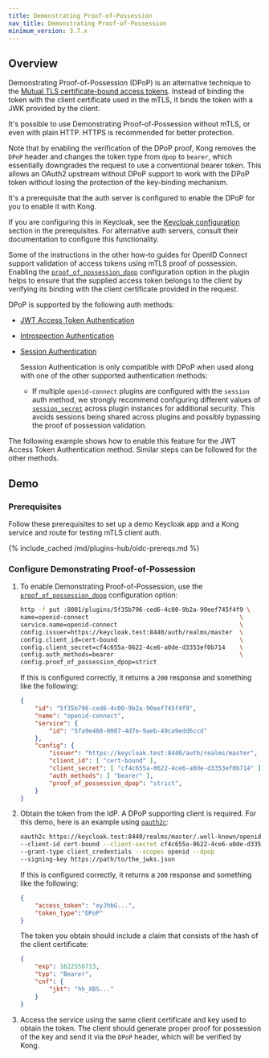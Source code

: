 ```yaml
---
title: Demonstrating Proof-of-Possession
nav_title: Demonstrating Proof-of-Possession
minimum_version: 3.7.x
---
```


## Overview

Demonstrating Proof-of-Possession (DPoP) is an alternative technique to the [Mutual TLS certificate-bound access tokens](/hub/kong-inc/openid-connect/how-to/client-authentication/mtls/). Instead of binding the token with the client certificate used in the mTLS, it binds the token with a JWK provided by the client.

It's possible to use Demonstrating Proof-of-Possession without mTLS, or even with plain HTTP. HTTPS is recommended for better protection.

Note that by enabling the verification of the DPoP proof, Kong removes the `DPoP` header and changes the token type from `dpop` to `bearer`, which essentially downgrades the request to use a conventional bearer token.
This allows an OAuth2 upstream without DPoP support to work with the DPoP token without losing the protection of the key-binding mechanism.

It's a prerequisite that the auth server is configured to enable the DPoP for you to enable it with Kong.

If you are configuring this in Keycloak, see the [Keycloak configuration](#prerequisites) section in the prerequisites.
For alternative auth servers, consult their documentation to configure this functionality.

Some of the instructions in the other how-to guides for OpenID Connect support validation of access tokens using mTLS proof of possession.
Enabling the [`proof_of_possession_dpop`](/hub/kong-inc/openid-connect/configuration/#config-proof_of_possession_dpop) configuration option in the plugin helps to ensure that the supplied access token
belongs to the client by verifying its binding with the client certificate provided in the request.

DPoP is supported by the following auth methods:

- [JWT Access Token Authentication](/hub/kong-inc/openid-connect/how-to/authentication/jwt-access-token/)
- [Introspection Authentication](/hub/kong-inc/openid-connect/how-to/authentication/introspection/)
- [Session Authentication](/hub/kong-inc/openid-connect/how-to/authentication/session/)

   Session Authentication is only compatible with DPoP when used along with one of the other supported authentication methods:

    * If multiple `openid-connect` plugins are configured with the `session` auth method, we strongly recommend configuring different values of [`session_secret`](/hub/kong-inc/openid-connect/configuration/#config-session_secret) across plugin instances for additional security. This avoids sessions being shared across plugins and possibly bypassing the proof of possession validation.

The following example shows how to enable this feature for the JWT Access Token Authentication method. Similar steps can be followed for the other methods.

## Demo
### Prerequisites

Follow these prerequisites to set up a demo Keycloak app and a Kong service and route for testing mTLS client auth.

{% include_cached /md/plugins-hub/oidc-prereqs.md %}

### Configure Demonstrating Proof-of-Possession

1. To enable Demonstrating Proof-of-Possession, use the [`proof_of_possession_dpop`](/hub/kong-inc/openid-connect/configuration/#config-proof_of_possession_dpop) configuration option:

    ```bash
    http -f put :8001/plugins/5f35b796-ced6-4c00-9b2a-90eef745f4f9 \
    name=openid-connect                                          \
    service.name=openid-connect                                  \
    config.issuer=https://keycloak.test:8440/auth/realms/master  \
    config.client_id=cert-bound                                  \
    config.client_secret=cf4c655a-0622-4ce6-a0de-d3353ef0b714    \
    config.auth_methods=bearer                                   \
    config.proof_of_possession_dpop=strict
    ```
    If this is configured correctly, it returns a `200` response and something like the following:
    ```json
    {
        "id": "5f35b796-ced6-4c00-9b2a-90eef745f4f9",
        "name": "openid-connect",
        "service": {
            "id": "5fa9e468-0007-4d7e-9aeb-49ca9edd6ccd"
        },
        "config": {
            "issuer": "https://keycloak.test:8440/auth/realms/master",
            "client_id": [ "cert-bound" ],
            "client_secret": [ "cf4c655a-0622-4ce6-a0de-d3353ef0b714" ],
            "auth_methods": [ "bearer" ],
            "proof_of_possession_dpop": "strict",
        }
    }
    ```

1. Obtain the token from the IdP. A DPoP supporting client is required. For this demo, here is an example using [`oauth2c`](https://github.com/cloudentity/oauth2c.git):
    ```bash
    oauth2c https://keycloak.test:8440/realms/master/.well-known/openid-configuration \
    --client-id cert-bound --client-secret cf4c655a-0622-4ce6-a0de-d3353ef0b714       \
    --grant-type client_credentials --scopes openid --dpop                            \
    --signing-key https://path/to/the_jwks.json
    ```
    If this is configured correctly, it returns a `200` response and something like the following:
    ```json
    {
        "access_token": "eyJhbG...",
        "token_type":"DPoP"
    }
    ```

    The token you obtain should include a claim that consists of the hash of the client certificate:
    ```json
    {
        "exp": 1622556713,
        "typ": "Bearer",
        "cnf": {
            "jkt": "hh_XBS..."
        }
    }
    ```

1. Access the service using the same client certificate and key used to obtain the token.
The client should generate proper proof for possession of the key and send it via the `DPoP` header, which will be verified by Kong.
